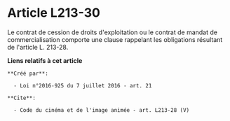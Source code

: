 # Article L213-30

Le contrat de cession de droits d'exploitation ou le contrat de mandat de commercialisation comporte une clause rappelant les
obligations résultant de l'article L. 213-28.

**Liens relatifs à cet article**

	**Créé par**:

	  - Loi n°2016-925 du 7 juillet 2016 - art. 21

	**Cite**:

	  - Code du cinéma et de l'image animée - art. L213-28 (V)
